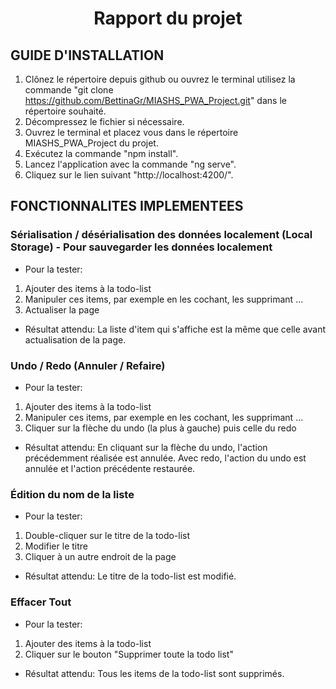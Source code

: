 <h1 align="center">
Rapport du projet
</h1>

## GUIDE D'INSTALLATION

1. Clônez le répertoire depuis github ou ouvrez le terminal utilisez la commande "git clone https://github.com/BettinaGr/MIASHS_PWA_Project.git" dans le répertoire souhaité.
2. Décompressez le fichier si nécessaire.
3. Ouvrez le terminal et placez vous dans le répertoire MIASHS_PWA_Project du projet.
4. Exécutez la commande "npm install".
5. Lancez l'application avec la commande "ng serve".
6. Cliquez sur le lien suivant "http://localhost:4200/".


## FONCTIONNALITES IMPLEMENTEES

 ### Sérialisation / désérialisation des données localement (Local Storage) - Pour sauvegarder les données localement

- Pour la tester:
 1. Ajouter des items à la todo-list
 2. Manipuler ces items, par exemple en les cochant, les supprimant ...
 3. Actualiser la page 
  
- Résultat attendu:
La liste d'item qui s'affiche est la même que celle avant actualisation de la page.
  
### Undo / Redo (Annuler / Refaire)

- Pour la tester:
1. Ajouter des items à la todo-list
2. Manipuler ces items, par exemple en les cochant, les supprimant ...
3. Cliquer sur la flèche du undo (la plus à gauche) puis celle du redo  
  
- Résultat attendu:
En cliquant sur la flèche du undo, l'action précédemment réalisée est annulée. Avec redo, l'action du undo est annulée et l'action précédente restaurée.

### Édition du nom de la liste

- Pour la tester:
1. Double-cliquer sur le titre de la todo-list
2. Modifier le titre
3. Cliquer à un autre endroit de la page

- Résultat attendu:
Le titre de la todo-list est modifié.

### Effacer Tout

- Pour la tester:
1. Ajouter des items à la todo-list
2. Cliquer sur le bouton "Supprimer toute la todo list"

- Résultat attendu: 
Tous les items de la todo-list sont supprimés.
  
